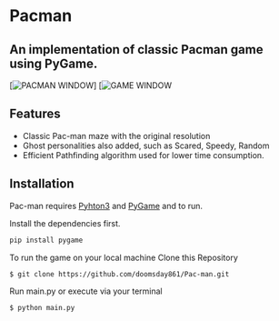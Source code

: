 # Pacman
## An implementation of classic Pacman game using PyGame.

[![PACMAN WINDOW](https://i.ibb.co/s5yJFLj/Screenshot-2021-08-23-at-11-14-50-PM.png)]
[![GAME WINDOW](https://i.ibb.co/K5GD6SL/Screenshot-2021-08-29-at-9-16-49-AM.png)
## Features

- Classic Pac-man maze with the original resolution
- Ghost personalities also added, such as Scared, Speedy, Random
- Efficient Pathfinding algorithm used for lower time consumption.


## Installation

Pac-man requires [Pyhton3](http://python.org) and [PyGame](http://Pygame.org) and to run.

Install the dependencies first.

```sh
pip install pygame
```
To run the game on your local machine
Clone this Repository
```sh
$ git clone https://github.com/doomsday861/Pac-man.git
```
Run main.py or execute via your terminal
```sh
$ python main.py
```



